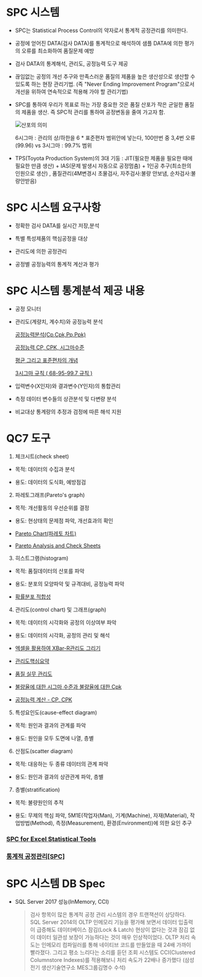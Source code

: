 # SPC 시스템
- SPC는 Statistical Process Control의 약자로서 통계적 공정관리를 의미한다. 

- 공정에 얻어진 DATA(검사 DATA)를 통계적으로 해석하여 샘플 DATA에 의한 평가의 오류를 최소화하여 품질문제 예방

- 검사 DATA의 통계해석, 관리도, 공정능력 도구 제공

- 끊임없는 공정의 개선 추구와 만족스러운 품질의 제품을 높은 생산성으로 생산할 수 있도록 하는 현장 관리기법.
  (즉 "Never Ending Improvement Program"으로서 개선을 위하여 연속적으로 적용해 가야 할 관리기법)
  
- SPC를 통하여 우리가 목표로 하는 가장 중요한 것은 품질 산포가 작은 균일한 품질의 제품을 생산. 
  즉 SPC적 관리를 통하여 공정변동을 줄여 가고자 함.
  
  ![산포의 의미](http://www.spclink.co.kr/images/sub0101a.jpg)
  
  6시그마 : 관리의 상/하한을 6 * 표준편차 범위안에 넣는다, 100만번 중 3,4번 오류(99.96) vs 3시그마 : 99.7% 범위

- TPS(Toyota Production System)의 3대 기둥 : JIT(필요한 제품을 필요한 때에 필요한 만큼 생산) + IAS(문제 발생시 자동으로 공정멈춤) + 1인공 추구(최소한의 인원으로 생산) , 품질관리(4M변경시 초물검사, 자주검사:불량 안보냄, 순차검사:불량안받음) 

# SPC 시스템 요구사항

- 정확한 검사 DATA를 실시간 저장,분석

- 특별 특성제품의 핵심공정을 대상

- 관리도에 의한 공정관리

- 공정별 공정능력의 통계적 계산과 평가

# SPC 시스템 통계분석 제공 내용

- 공정 모니터

- 관리도(계량치, 계수치)와 공정능력 분석

  [공정능력분석(Cp,Cpk,Pp,Ppk)](http://blog.naver.com/PostView.nhn?blogId=jiwoo6941&logNo=220248030868&categoryNo=25&parentCategoryNo=0&viewDate=&currentPage=1&postListTopCurrentPage=1&from=search&userTopListOpen=true&userTopListCount=10&userTopListManageOpen=false&userTopListCurrentPage=1)  
  
  [공정능력 CP, CPK, 시그마수준](https://walkingfox.tistory.com/11)
  
  [평균 그리고 표준편차의 개념](https://walkingfox.tistory.com/10)
  
  [3시그마 규칙 ( 68-95-99.7 규칙 )](https://walkingfox.tistory.com/118?category=628022)
  
- 입력변수(X인자)와 결과변수(Y인자)의 통합관리

- 측정 데이터 변수들의 상관분석 및 다변량 분석

- 비교대상 통계량의 추정과 검정에 따른 해석 지원

# QC7 도구

1. 체크시트(check sheet)

  - 목적: 데이터의 수집과 분석

  - 용도: 데이터의 도식화, 예방점검
  
2. 파레토그래프(Pareto's graph)

  - 목적: 개선활동의 우선순위를 결정

  - 용도: 현상태의 문제점 파악, 개선효과의 확인 
  
  - [Pareto Chart(파레토 차트)](https://m.blog.naver.com/PostView.nhn?blogId=kdoil4532&logNo=221259838864&proxyReferer=https:%2F%2Fwww.google.com%2F) 
  
  - [Pareto Analysis and Check Sheets](http://owic.oregonstate.edu/sites/default/files/pubs/EM8771.pdf) 

3. 히스트그램(histogram)

  - 목적: 품질데이터의 산포를 파악

  - 용도: 분포의 모양파악 및 규격대비, 공정능력 파악
  
  - [확률분포 적합성](http://www.databaser.net/moniwiki/wiki.php/%ED%99%95%EB%A5%A0%EB%B6%84%ED%8F%AC%EC%A0%81%ED%95%A9%EC%84%B1)

4. 관리도(control chart) 및 그래프(graph)

  - 목적: 데이터의 시각화와 공정의 이상여부 파악

  - 용도: 데이터의 시각화, 공정의 관리 및 해석
  
  - [엑셀을 활용하여 XBar-R관리도 그리기](http://blog.naver.com/PostView.nhn?blogId=jiwoo6941&logNo=220248024509&parentCategoryNo=&categoryNo=25&viewDate=&isShowPopularPosts=true&from=search) 
  
  - [관리도핵심요약](https://slidesplayer.org/slide/14294125/) 
  
  - [품질 실무 관리도](http://www.hansung.ac.kr/web/quality-mgmt/4?p_p_id=EXT_BBS&p_p_lifecycle=1&p_p_state=exclusive&p_p_mode=view&p_p_col_id=column-1&p_p_col_count=1&_EXT_BBS_struts_action=%2Fext%2Fbbs%2Fget_file&_EXT_BBS_extFileId=659777) 
  
  - [불량율에 대한 시그마 수준과 불량율에 대한 Cpk](http://blog.naver.com/PostView.nhn?blogId=kohseiuk&logNo=130128534883) 
  
  - [공정능력 계산 - CP, CPK](https://m.blog.naver.com/PostView.nhn?blogId=easternsun&logNo=220063795394&proxyReferer=https:%2F%2Fwww.google.com%2F) 

5. 특성요인도(cause-effect diagram)

  - 목적: 원인과 결과의 관계를 파악

  - 용도: 원인을 모두 도면에 나열, 층별

6. 산점도(scatter diagram)

  - 목적: 대응하는 두 종류 데이터의 관계 파악

  - 용도: 원인과 결과의 상관관계 파악, 층별

7. 층별(stratification)

  - 목적: 불량원인의 추적

  - 용도: 무제의 핵심 파악, 5M1E(작업자(Man), 기계(Machine), 자재(Material), 작업방법(Method), 측정(Measurement), 환경(Environment))에 의한 요인 추구

### [SPC for Excel Statistical Tools](https://www.spcforexcel.com/spc-software/statistical-tools-spc-for-excel)
### [통계적 공정관리[SPC]](http://hrd.pps.go.kr:8820/home/DownloadBoardAction.do?BO_IDX=3895&FILE_NO=10638&BO_CODE=REFERENCE_ROOM)

# SPC 시스템 DB Spec

- SQL Server 2017 성능(InMemory, CCI)

  > 검사 항목이 많은 통계적 공정 관리 시스템의 경우 트랜잭션이 상당하다. SQL Server 2014의 OLTP 인메모리 기능을 평가해 보면서 데이터 입출력이 급증해도 데이터베이스 잠김(Lock & Latch) 현상이 없다는 것과 잠김 없이 데이터 일관성 보장이 가능하다는 것이 매우 인상적이었다. OLTP 처리 속도는 인메모리 컴파일러를 통해 네이티브 코드를 만들었을 때 24배 가까이 빨라졌다. 그리고 평소 느리다는 소리를 듣던 조회 시스템도 CCI(Clustered Columnstore Indexes)를 적용해보니 처리 속도가 22배나 증가했다 (삼성전기 생산기술연구소 MES그룹김명수 수석)
  
  
